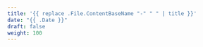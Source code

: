 ```yaml
---
title: '{{ replace .File.ContentBaseName "-" " " | title }}'
date: "{{ .Date }}"
draft: false
weight: 100
---
```

